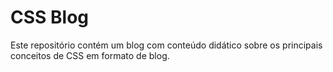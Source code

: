# CSS Blog
Este repositório contém um blog com conteúdo didático sobre os principais conceitos de CSS em formato de blog.
